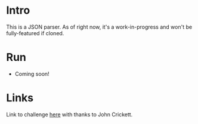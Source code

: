 # Intro

This is a JSON parser. As of right now, it's a work-in-progress and won't be fully-featured if cloned.

# Run

- Coming soon!

# Links

Link to challenge [here](https://codingchallenges.fyi/challenges/challenge-json-parser/) with thanks to John Crickett.